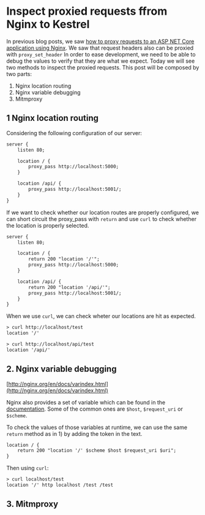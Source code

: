 # Inspect proxied requests ffrom Nginx to Kestrel

In previous blog posts, we saw [how to proxy requests to an ASP NET Core application using Nginx](https://kimsereyblog.blogspot.com/2018/06/asp-net-core-with-nginx.html). We saw that request headers also can be proxied with `proxy_set_header` In order to ease development, we need to be able to debug the values to verify that they are what we expect.
Today we will see two methods to inspect the proxied requests. This post will be composed by two parts:

1. Nginx location routing
2. Nginx variable debugging
3. Mitmproxy

## 1 Nginx location routing

Considering the following configuration of our server:

```txt
server {
    listen 80;

    location / {
        proxy_pass http://localhost:5000; 
    }

    location /api/ {
        proxy_pass http://localhost:5001/; 
    }
}
```

If we want to check whether our location routes are properly configured, we can short circuit the proxy_pass with `return` and use `curl` to check whether the location is properly selected.

```txt
server {
    listen 80;

    location / {
        return 200 "location '/'";
        proxy_pass http://localhost:5000; 
    }

    location /api/ {
        return 200 "location '/api/'";
        proxy_pass http://localhost:5001/; 
    }
}
```

When we use `curl`, we can check wheter our locations are hit as expected.

```txt
> curl http://localhost/test
location '/'

> curl http://localhost/api/test
location '/api/'
```

## 2. Nginx variable debugging

[http://nginx.org/en/docs/varindex.html](http://nginx.org/en/docs/varindex.html)

Nginx also provides a set of variable which can be found in the [documentation](http://nginx.org/en/docs/varindex.html). Some of the common ones are `$host`, `$request_uri` or `$scheme`.

To check the values of those variables at runtime, we can use the same `return` method as in 1) by adding the token in the text.

```txt
location / {
    return 200 "location '/' $scheme $host $request_uri $uri";
}
```

Then using `curl`:

```txt
> curl localhost/test
location '/' http localhost /test /test
```

## 3. Mitmproxy

